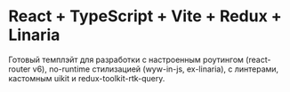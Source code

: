 # React + TypeScript + Vite + Redux + Linaria

Готовый темплэйт для разработки с настроенным роутингом (react-router v6), no-runtime стилизацией (wyw-in-js, ex-linaria), с линтерами, кастомным uikit и redux-toolkit-rtk-query.
